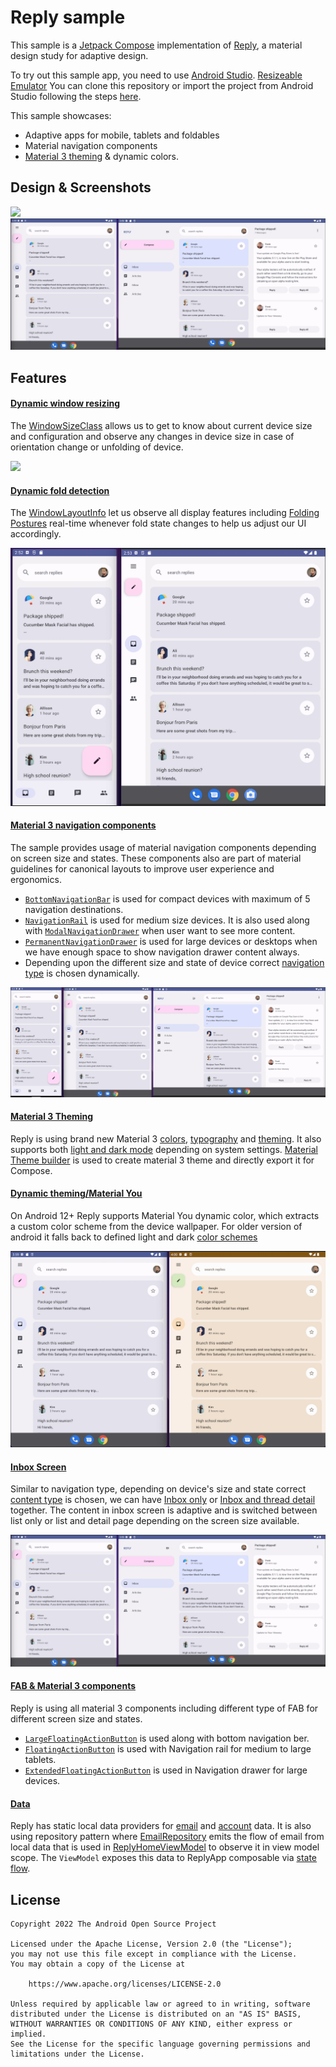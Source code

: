 # Reply sample

This sample is a [Jetpack Compose][compose] implementation of [Reply][reply], a material design study for adaptive design.

To try out this sample app, you need to use 
[Android Studio](https://developer.android.com/studio).
[Resizeable Emulator](https://developer.android.com/about/versions/12/12L/get#resizable-emulator)
You can clone this repository or import the
project from Android Studio following the steps
[here](https://developer.android.com/jetpack/compose/setup#sample).

This sample showcases:

* Adaptive apps for mobile, tablets and foldables 
* Material navigation components
* [Material 3 theming][materialtheming] & dynamic colors.

## Design & Screenshots

<img src="screenshots/reply.gif"/>

<img src="screenshots/medium_and_large_display.png">

## Features

#### [Dynamic window resizing](app/src/main/java/com/example/reply/ui/ReplyApp.kt#74)
The [WindowSizeClass](https://developer.android.com/reference/kotlin/androidx/compose/material3/windowsizeclass/WindowSizeClass) allows us to get to know about current device size and configuration 
and observe any changes in device size in case of orientation change or unfolding of device.

<img src="screenshots/dynamic_size.gif"/>


#### [Dynamic fold detection](app/src/main/java/com/example/reply/ui/MainActivity.kt#56)
The [WindowLayoutInfo](https://developer.android.com/reference/kotlin/androidx/window/layout/WindowLayoutInfo) let us observe all display features including [Folding Postures](app/src/main/java/com/example/reply/ui/utils/WindowStateUtils.kt)
real-time whenever fold state changes to help us adjust our UI accordingly.

<img src="screenshots/fold_unfold.png">


#### [Material 3 navigation components](app/src/main/java/com/example/reply/ui/navigation/ReplyNavigationComponents.kt)
The sample provides usage of  material navigation components depending on screen size and states. These components also are part of material guidelines for canonical layouts to improve user experience and ergonomics.
* [`BottomNavigationBar`](app/src/main/java/com/example/reply/ui/navigation/ReplyNavigationComponents.kt#162) is used for compact devices with maximum of 5 navigation destinations. 
* [`NavigationRail`](app/src/main/java/com/example/reply/ui/navigation/ReplyNavigationComponents.kt#70) is used for medium size devices. It is also used along with [`ModalNavigationDrawer`](app/src/main/java/com/example/reply/ui/ReplyApp.kt#73) when user want to see more content.
* [`PermanentNavigationDrawer`](app/src/main/java/com/example/reply/ui/ReplyApp.kt#153) is used for large devices or desktops when we have enough space to show navigation drawer content always.
* Depending upon the different size and state of device correct [navigation type](app/src/main/java/com/example/reply/ui/ReplyApp.kt#71) is chosen dynamically.


<img src="screenshots/compact_medium_large_displays.png">




#### [Material 3 Theming](app/src/main/java/com/example/reply/ui/theme)
Reply is using brand new Material 3 [colors](app/src/main/java/com/example/reply/ui/theme/Color.kt), [typography](app/src/main/java/com/example/reoly/ui/theme/Type.kt) and [theming](app/src/main/java/com/example/reply/ui/theme/Theme.kt). It also supports both [light and dark mode]((app/src/main/java/com/example/reply/ui/theme/Theme.kt#95)) depending on system settings.
[Material Theme builder](https://material-foundation.github.io/material-theme-builder/#/custom) is used to create material 3 theme and directly export it for Compose.

#### [Dynamic theming/Material You](app/src/main/java/com/example/reply/ui/theme/Theme.kt#100)
On Android 12+ Reply supports Material You dynamic color, which extracts a custom color scheme from the device wallpaper. For older version of android it falls back to defined light and dark [color schemes](aapp/src/main/java/com/example/reply/ui/theme/Theme.kt#34)


<img src="screenshots/dynamic_theming.png">




#### [Inbox Screen](app/src/main/java/com/example/reply/ui/ReplyListContent.kt)
Similar to navigation type, depending on device's size and state correct [content type](app/src/main/java/com/example/reply/ui/ReplyApp.kt#72) is chosen, we can have [Inbox only](app/src/main/java/com/example/reply/ui/ReplyListContent.kt#91) or [Inbox and thread detail](app/src/main/java/com/example/reply/ui/ReplyListContent.kt#83) together. The content in inbox screen
is adaptive and is switched between list only or list and detail page depending on the screen size available.


<img src="screenshots/medium_and_large_display.png">




#### [FAB & Material 3 components](app/src/main/java/com/example/reply/ui/ReplyListContent.kt)
Reply is using all material 3 components including different type of FAB for different screen size and states.
* [`LargeFloatingActionButton`](app/src/main/java/com/example/reply/ui/ReplyListContent.kt#100) is used along with bottom navigation ber.
* [`FloatingActionButton`](app/src/main/java/com/example/reply/ui/navigation/ReplyNavigationComponents.kt#87) is used with Navigation rail for medium to large tablets.
* [`ExtendedFloatingActionButton`](app/src/main/java/com/example/reply/ui/navigation/ReplyNavigationComponents.kt#214) is used in Navigation drawer for large devices.

#### [Data](app/src/main/java/com/example/reply/data)
Reply has static local data providers for [email](app/src/main/java/com/example/reply/data/local/LocalEmailsDataProvider.kt) and [account](app/src/main/java/com/example/reply/data/local/LocalAccountsDataProvider.kt) data. It is also using repository pattern where [EmailRepository](app/src/main/java/com/example/reply/data/EmailsRepository.kt) 
emits the flow of email from local data that is used in [ReplyHomeViewModel](app/src/main/java/com/example/reply/ui/ReplyHomeViewModel.kt) to observe 
it in view model scope. The `ViewModel` exposes this data to ReplyApp composable via [state flow](app/src/main/java/com/example/reply/ui/ReplyHomeViewModel.kt#34).

## License
```
Copyright 2022 The Android Open Source Project

Licensed under the Apache License, Version 2.0 (the "License");
you may not use this file except in compliance with the License.
You may obtain a copy of the License at

    https://www.apache.org/licenses/LICENSE-2.0

Unless required by applicable law or agreed to in writing, software
distributed under the License is distributed on an "AS IS" BASIS,
WITHOUT WARRANTIES OR CONDITIONS OF ANY KIND, either express or implied.
See the License for the specific language governing permissions and
limitations under the License.
```

[compose]: https://developer.android.com/jetpack/compose
[reply]: https://m3.material.io/foundations/adaptive-design/overview
[materialtheming]: https://m3.material.io/styles/color/dynamic-color/overview
